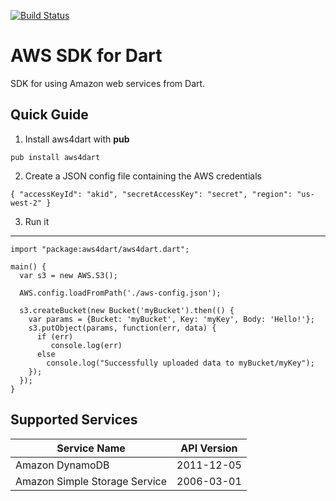 [![Build Status](https://drone.io/github.com/ltackmann/aws4dart/status.png)](https://drone.io/github.com/ltackmann/aws4dart/latest)

AWS SDK for Dart
================
SDK for using Amazon web services from Dart.

Quick Guide
-----------

1. Install aws4dart with **pub**
```
pub install aws4dart
```

2. Create a JSON config file containing the AWS credentials
```
{ "accessKeyId": "akid", "secretAccessKey": "secret", "region": "us-west-2" }
```

3. Run it 
---
```
import "package:aws4dart/aws4dart.dart";

main() {
  var s3 = new AWS.S3();
	
  AWS.config.loadFromPath('./aws-config.json');
	
  s3.createBucket(new Bucket('myBucket').then(() {
    var params = {Bucket: 'myBucket', Key: 'myKey', Body: 'Hello!'};
    s3.putObject(params, function(err, data) {
      if (err)
         console.log(err)
      else
	    console.log("Successfully uploaded data to myBucket/myKey");
    });
  });
}
```

Supported Services
------------------
<table>
  <thead>
    <th>Service Name</th>
    <th>API Version</th>
  </thead>
  <tbody>
    <!--tr>
      <td>Auto Scaling</td>
      <td>2011-01-01</td>
    </tr>
    <tr>
      <td>AWS CloudFormation</td>
      <td>2010-05-15</td>
    </tr>
    <tr>
      <td>Amazon CloudFront</td>
      <td>2012-05-05</td>
    </tr>
    <tr>
      <td>Amazon CloudWatch</td>
      <td>2010-08-01</td>
    </tr>
    <tr>
      <td>Amazon CloudSearch</td>
      <td>2011-02-01</td>
    </tr>
    <tr>
      <td>AWS Data Pipeline</td>
      <td>2012-10-29</td>
    </tr>
    <tr>
      <td>AWS Direct Connect</td>
      <td>2012-10-25</td>
    </tr-->
    <tr>
      <td>Amazon DynamoDB</td>
      <td>2011-12-05</td>
    </tr>
    <!--tr>
      <td>Amazon Elastic Compute Cloud</td>
      <td>2012-12-01</td>
    </tr>
    <tr>
      <td>Amazon ElastiCache</td>
      <td>2012-11-15</td>
    </tr>
    <tr>
      <td>Amazon Glacier</td>
      <td>2012-06-01</td>
    </tr>
    <tr>
      <td>Amazon Route 53</td>
      <td>2012-12-12</td>
    </tr>
    <tr>
      <td>AWS Elastic Beanstalk</td>
      <td>2010-12-01</td>
    </tr>
    <tr>
      <td>Elastic Load Balancing</td>
      <td>2012-06-01</td>
    </tr>
    <tr>
      <td>Amazon Elastic MapReduce</td>
      <td>2009-03-31</td>
    </tr>
    <tr>
      <td>Amazon Elastic Transcoder</td>
      <td>2012-09-25</td>
    </tr>
    <tr>
      <td>AWS Identity and Access Management</td>
      <td>2010-05-08</td>
    </tr>
    <tr>
      <td>AWS Import/Export</td>
      <td>2010-06-01</td>
    </tr>
    <tr>
      <td>AWS OpsWorks</td>
      <td>2013-02-18</td>
    </tr>
    <tr>
      <td>Amazon Relational Database Service (Beta)</td>
      <td>2012-07-31</td>
    </tr>
    <tr>
      <td>Amazon Redshift</td>
      <td>2012-12-01</td>
    </tr-->
    <tr>
      <td>Amazon Simple Storage Service</td>
      <td>2006-03-01</td>
    </tr>
    <!--tr>
      <td>Amazon SimpleDB</td>
      <td>2009-04-15</td>
    </tr>
    <tr>
      <td>Amazon Simple Workflow Service</td>
      <td>2012-01-25</td>
    </tr>
    <tr>
      <td>Amazon Simple Email Service</td>
      <td>2010-12-01</td>
    </tr>
    <tr>
      <td>Amazon Simple Notification Service</td>
      <td>2010-03-31</td>
    </tr>
    <tr>
      <td>Amazon Simple Queue Service</td>
      <td>2012-11-05</td>
    </tr>
    <tr>
      <td>AWS Storage Gateway</td>
      <td>2012-06-30</td>
    </tr>
    <tr>
      <td>AWS Security Token Service</td>
      <td>2011-06-15</td>
    </tr-->
  </tbody>
</table>

